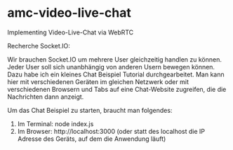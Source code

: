 # amc-video-live-chat
Implementing Video-Live-Chat via WebRTC

Recherche Socket.IO:

Wir brauchen Socket.IO um mehrere User gleichzeitig handlen zu können. Jeder User soll sich unanbhängig von anderen Usern bewegen können. Dazu habe ich ein kleines Chat Beispiel Tutorial durchgearbeitet. Man kann hier mit verschiedenen Geräten im gleichen Netzwerk oder mit verschiedenen Browsern und Tabs auf eine Chat-Website zugreifen, die die Nachrichten dann anzeigt.

Um das Chat Beispiel zu starten, braucht man folgendes:

1. Im Terminal: node index.js
2. Im Browser: http://localhost:3000 (oder statt des localhost die IP Adresse des Geräts, auf dem die Anwendung läuft)
